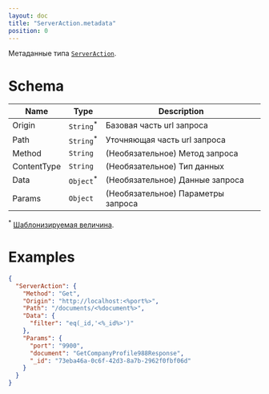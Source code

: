 ```yaml
---
layout: doc
title: "ServerAction.metadata"
position: 0
---
```


Метаданные типа [`ServerAction`](../).

# Schema

|Name|Type|Description|
|----|----|-----------|
|Origin|`String`<sup>*</sup>|Базовая часть url запроса|
|Path|`String`<sup>*</sup>|Уточняющая часть url запроса|
|Method|`String`|(Необязательное) Метод запроса|
|ContentType|`String`|(Необязательное) Тип данных|
|Data|`Object`<sup>*</sup>|(Необязательное) Данные запроса|
|Params|`Object`|(Необязательное) Параметры запроса|

<sup>*</sup> [Шаблонизируемая величина](../#parameters-templating).

# Examples

```json
{
  "ServerAction": {
    "Method": "Get",
    "Origin": "http://localhost:<%port%>",
    "Path": "/documents/<%document%>",
    "Data": {
      "filter": "eq(_id,'<%_id%>')"
    },
    "Params": {
      "port": "9900",
      "document": "GetCompanyProfile988Response",
      "_id": "73eba46a-0c6f-42d3-8a7b-2962f0fbf06d"
    }
  }
}
```